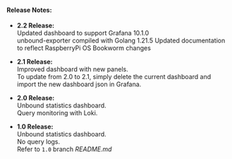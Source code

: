 #### Release Notes:
* **2.2 Release:**  
  Updated dashboard to support Grafana 10.1.0  
  unbound-exporter compiled with Golang 1.21.5
  Updated documentation to reflect RaspberryPi OS Bookworm changes

* **2.1 Release:**  
  Improved dashboard with new panels.  
  To update from 2.0 to 2.1, simply delete the current dashboard and import the new dashboard json in Grafana.

* **2.0 Release:**  
  Unbound statistics dashboard.  
  Query monitoring with Loki.

* **1.0 Release:**  
  Unbound statistics dashboard.  
  No query logs.  
  Refer to `1.0` branch _README.md_
